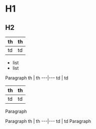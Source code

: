 H1
====

H2
----

th | th
---|---
td | td

* list
* list

Paragraph
th | th
---|---
td | td

th | th
---|---
td | td
Paragraph

Paragraph
th | th
---|---
td | td
Paragraph
